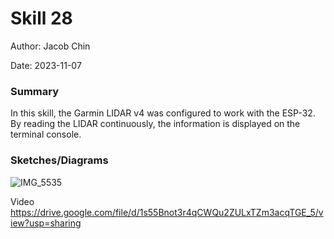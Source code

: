 #  Skill 28

Author: Jacob Chin

Date: 2023-11-07


### Summary
In this skill, the Garmin LIDAR v4 was configured to work with the ESP-32. By reading the LIDAR continuously, the information is displayed on the terminal console. 

### Sketches/Diagrams
![IMG_5535](https://github.com/BU-EC444/Chin-Jacob/assets/108195485/eff8eed1-c598-4a6a-ad93-fb1d90c48b41)

Video 
https://drive.google.com/file/d/1s55Bnot3r4qCWQu2ZULxTZm3acqTGE_5/view?usp=sharing
